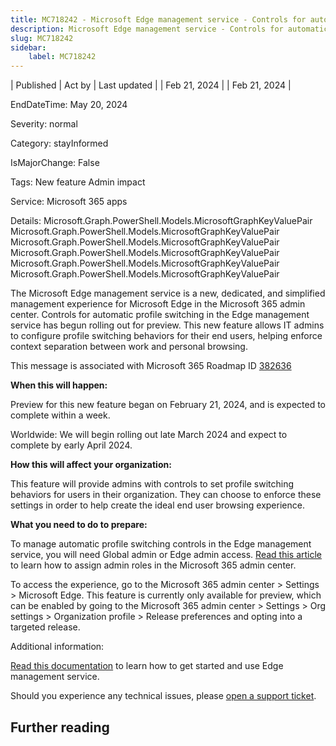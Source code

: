```yaml
---
title: MC718242 - Microsoft Edge management service - Controls for automatic profile switching
description: Microsoft Edge management service - Controls for automatic profile switching
slug: MC718242
sidebar:
    label: MC718242
---
```


| Published | Act by | Last updated |
| Feb 21, 2024 |  | Feb 21, 2024 |

EndDateTime: May 20, 2024

Severity: normal

Category: stayInformed

IsMajorChange: False

Tags: New feature Admin impact

Service: Microsoft 365 apps

Details: Microsoft.Graph.PowerShell.Models.MicrosoftGraphKeyValuePair Microsoft.Graph.PowerShell.Models.MicrosoftGraphKeyValuePair Microsoft.Graph.PowerShell.Models.MicrosoftGraphKeyValuePair Microsoft.Graph.PowerShell.Models.MicrosoftGraphKeyValuePair Microsoft.Graph.PowerShell.Models.MicrosoftGraphKeyValuePair Microsoft.Graph.PowerShell.Models.MicrosoftGraphKeyValuePair

<p style="">The Microsoft Edge management service is a new, dedicated, and simplified management experience for Microsoft Edge in the Microsoft 365 admin center. Controls for automatic profile switching in the Edge management service has begun rolling&nbsp;out for preview. This new feature allows IT admins to configure profile switching behaviors for their end users, helping enforce context separation between work and personal browsing.</p>
<p>This message is associated with Microsoft 365 Roadmap ID <a href="https://www.microsoft.com/microsoft-365/roadmap?filters=&amp;searchterms=382636" target="_blank">382636</a></p>
<p><b>When this will happen:</b></p><p>Preview for this new feature began on February 21, 2024, and is expected to complete within a week.</p><p>Worldwide: We will begin rolling out late March 2024 and expect to complete by early April 2024.</p>

<p><b>How this will affect your organization:</b></p>

<p>This feature will provide admins with controls to set profile switching behaviors for users in their organization. They can choose to enforce these settings in order to help create the ideal end user browsing experience.</p>
<p><b>What you need to do to prepare:</b></p>
<p>To manage automatic profile switching controls in the Edge management service, you will need Global admin or Edge admin access. <a href="https://learn.microsoft.com/microsoft-365/admin/add-users/assign-admin-roles?view=o365-worldwide" target="_blank">Read this article</a> to learn how to assign admin roles in the Microsoft 365 admin center.
</p><p>To access the experience, go to the Microsoft 365 admin center &gt; Settings &gt; Microsoft Edge. This feature is currently only available for preview, which can be enabled by going to the Microsoft 365 admin center &gt; Settings &gt; Org settings &gt; Organization profile &gt; Release preferences and opting into a targeted release.</p><p>Additional information:
</p><p><a href="https://learn.microsoft.com/deployedge/microsoft-edge-management-service" target="_blank">Read this documentation</a>&nbsp;to learn how to get started and use Edge management service.
</p><p>Should you experience any technical issues, please <a href="https://support.serviceshub.microsoft.com/supportforbusiness" target="_blank">open a support ticket</a>.</p>

## Further reading
